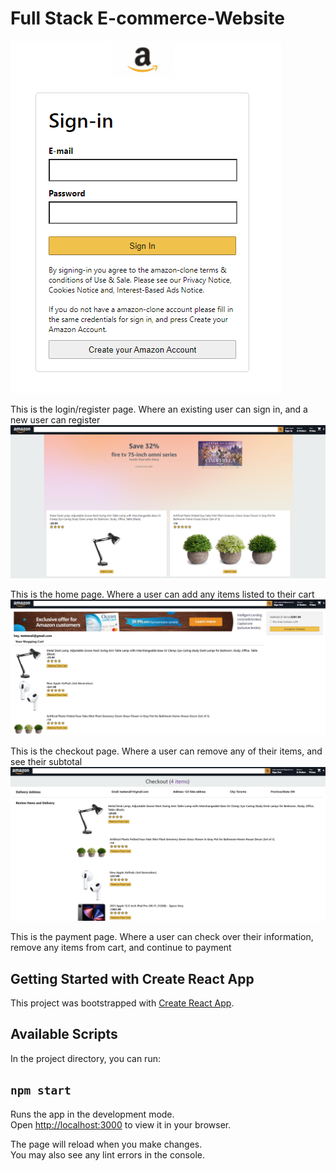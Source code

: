 # Full Stack E-commerce-Website

![](images/LoginPage.PNG)

This is the login/register page. Where an existing user can sign in, and a new user can register
![](images/HomeScreen.PNG)

This is the home page. Where a user can add any items listed to their cart
![](images/CheckoutPage.PNG)

This is the checkout page. Where a user can remove any of their items, and see their subtotal
![](images/PaymentPage.PNG)

This is the payment page. Where a user can check over their information, remove any items from cart, and continue to payment

## Getting Started with Create React App

This project was bootstrapped with [Create React App](https://github.com/facebook/create-react-app).

## Available Scripts

In the project directory, you can run:

## `npm start`

Runs the app in the development mode.\
Open [http://localhost:3000](http://localhost:3000) to view it in your browser.

The page will reload when you make changes.\
You may also see any lint errors in the console.
